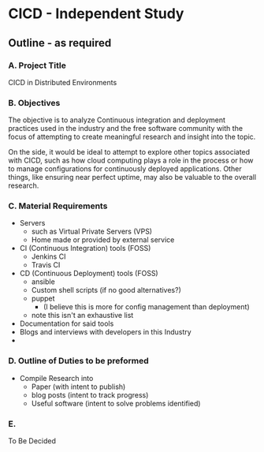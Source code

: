 CICD - Independent Study
========================

Outline - as required
---------------------

### A. Project Title

CICD in Distributed Environments

### B. Objectives

The objective is to analyze Continuous integration and deployment practices used in the industry and the free software community with the focus of attempting to create meaningful research and insight into the topic.

On the side, it would be ideal to attempt to explore other topics associated with CICD, such as how cloud computing plays a role in the process or how to manage configurations for continuously deployed applications. Other things, like ensuring near perfect uptime, may also be valuable to the overall research.

### C. Material Requirements

  * Servers 
    * such as Virtual Private Servers (VPS)
	* Home made or provided by external service
  * CI (Continuous Integration) tools (FOSS)
    * Jenkins CI
	* Travis CI
  * CD (Continuous Deployment) tools (FOSS)
	* ansible
	* Custom shell scripts (if no good alternatives?)
	* puppet 
	  * (I believe this is more for config management than deployment)
    * note this isn't an exhaustive list
  * Documentation for said tools
  * Blogs and interviews with developers in this Industry
  *

### D. Outline of Duties to be preformed

  * Compile Research into
    * Paper (with intent to publish)
	* blog posts (intent to track progress)
	* Useful software (intent to solve problems identified)

### E.

To Be Decided
